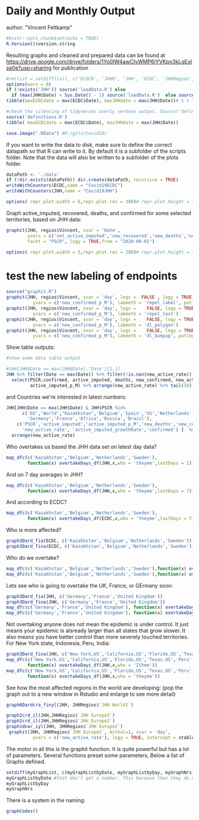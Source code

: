 # Daily and Monthly Output
author: "Vincent Feltkamp"

```R name="setup" tags=["remove_cell"]
#knitr::opts_chunk$set(echo = TRUE)
R.Version()$version.string
```

Resulting graphs and cleaned and prepared data can be found at 
https://drive.google.com/drive/folders/1Yo0IW4awCIvWMP6jYVKpn3kLgEolse0e?usp=sharing
for publication 
```R name="Init & load latest graph definitions and data" tags=["remove_input"]
#rm(list = setdiff(ls(), c('ECDC0', 'JHH0', 'JHH', 'ECDC', 'JHHRegios', 'ECDCRegios','testing')))
options(warn = 0)
if (!exists('JHH')) source('loadData.R') else 
  if (max(JHH$Date) < Sys.Date() - 1) source('loadData.R')  else source('definitions.R')
tibble(maxECDCdate = max(ECDC$Date), maxJHHdate = max(JHH$Date))# % % "is the last Date for ECDC data, and " % % "is max date for JHH data"
```
```R
#check the silencing of tidyverses overly verbose output. Source('definitions.R')
source('definitions.R')
tibble( maxECDCdate = max(ECDC$Date), maxJHHdate = max(JHH$Date))
```

```R name="save Rdata"
save.image(".RData") #D:/gits/Covid19/
```
If you want to write the data to disk, make sure to define the correct datapath so that R can write to it. By default it is a subfolder of the scripts folder. Note that the data will also be written to a subfolder of the plots folder. 

```R
dataPath <- './data'
if (!dir.exists(dataPath)) dir.create(dataPath, recursive = TRUE)
writeWithCounters(ECDC,name = "Covid19ECDC")
writeWithCounters(JHH,name = "Covid19JHH") 
```

```R
options( repr.plot.width = 6,repr.plot.res = 300)# repr.plot.height = 3)#, repr.plot.res = 200)
```

Graph active_imputed, recovered, deaths, and confirmed for some selected territories, 
based on JHH data:
```R name="demo graph"
graphit(JHH, regios$Vincent, xvar = 'Date', 
        yvars = c('net_active_imputed','new_recovered','new_deaths','new_confirmed'),
        facet = "PSCR", logy = TRUE,from = "2020-09-01")
```
```R
options( repr.plot.width = 5,repr.plot.res = 200)# repr.plot.height = 3)#, repr.plot.res = 200)
```

# test the new labeling of endpoints

```R
source("graphit.R") 
graphit(JHH, regios$Vincent, xvar = 'day', logx =  FALSE , logy = TRUE, from = "2020-08-01",
          yvars = c('new_confirmed_p_M'), labmeth = 'repel_label', putlegend = FALSE)
graphit(JHH, regios$Vincent, xvar = 'day', logx =    FALSE, logy = TRUE, from = "2020-08-01",
          yvars = c('new_confirmed_p_M'), labmeth = 'repel_text')
graphit(JHH, regios$Vincent, xvar = 'day', logx =    FALSE, logy = TRUE, from = "2020-08-01",
          yvars = c('new_confirmed_p_M'), labmeth = 'dl_polygon')
graphit(JHH, regios$Vincent, xvar = 'day', logx =    FALSE, logy = TRUE, from = "2020-08-01",
          yvars = c('new_confirmed_p_M'), labmeth = 'dl_bumpup', putlegend = TRUE)
```

Show table outputs: 
```R name="latest numbers with most growth"
#show some data table output

#JHH[JHH$Date == max(JHH$Date),'Date'][1,1]
JHH %>% filter(Date == max(Date)) %>% filter(!is.nan(new_active_rate)) %>%
  select(PSCR,confirmed, active_imputed, deaths, new_confirmed, new_active_rate, active_imputed_growthRate, 
         active_imputed_p_M) %>% arrange(new_active_rate) %>% tail(10)
```
and Countries we're interested in latest numbers: 
```R
JHH[JHH$Date == max(JHH$Date) & JHH$PSCR %in% 
      c('EU','World',"Kazakhstan",'Belgium','Spain','US','Netherlands','Europe',
        'Germany','France','Africa','Russia','Brazil'),
    c('PSCR','active_imputed','active_imputed_p_M','new_deaths','new_confirmed',
      'new_active_rate', 'active_imputed_growthRate','confirmed') ]  %>%
  arrange(new_active_rate)

```
Who overtakes us based the JHH data set on latest day data? 
```R name="overtaking 1" tags=["remove_cell"] eval=false
map_dfc(c('Kazakhstan','Belgium','Netherlands','Sweden'),
        function(x) overtakeDays_df(JHH,x,who = 'theyme',lastDays = 1))
```
And on 7 day averages in JHH? 
```R name="overtaking week based"
map_dfc(c('Kazakhstan','Belgium','Netherlands','Sweden'),
        function(x) overtakeDays_df(JHH,x,who = 'theyme',lastDays = 7))
```

And according to ECDC? 
```R name="overtaking based on ECDC"
map_dfc(c('Kazakhstan','Belgium','Netherlands','Sweden'), 
        function(x) overtakeDays_df(ECDC,x,who = 'theyme',lastDays = 7))
```
Who is more affected? 
```R name="graph it"
graph3Dard_fia(ECDC, c('Kazakhstan','Belgium','Netherlands','Sweden'))
graph3Dard_fina(ECDC, c('Kazakhstan','Belgium','Netherlands','Sweden'))
```
Who do we overtake?
```R name="we overtake"
map_dfc(c('Kazakhstan','Belgium','Netherlands','Sweden'),function(x) overtakeDays_df(JHH,x,who = 'Ithem',lastDays = 7))
map_dfc(c('Kazakhstan','Belgium','Netherlands','Sweden'),function(x) overtakeDays_df(ECDC,x,who = 'Ithem',lastDays = 7))
```
Lets see who is going to overtake the UK, France, or GErmany soon: 
```R name="UK France Germany"
graph3Dard_fia(JHH, c('Germany','France','United Kingdom'))
graph3Dard_fina(JHH, c('Germany','France','United Kingdom'))
map_dfc(c('Germany','France','United Kingdom'), function(x) overtakeDays_df(JHH,x,who = "theyme", lastDays = 7))
map_dfc(c('Germany','France','United Kingdom'), function(x) overtakeDays_df(JHH,x,who = "Ithem", lastDays = 7))
```
Not overtaking anyone does not mean the epidemic is under control. It just means your epidemic is alsready larger than all states that grow slower. It also means you have better control than more severely touched territories. 
For New York state, Indonesia, Peru, India: 
```R name="NY Id In Pe"
graph3Dard_fina(JHH, c('New York,US','California,US','Florida,US','Texas,US','Peru',"Arizona,US"))
map_dfc(c('New York,US','California,US','Florida,US','Texas,US','Peru',"Arizona,US"),
        function(x) overtakeDays_df(JHH,x,who = 'Ithem'))
map_dfc(c('New York,US','California,US','Florida,US','Texas,US','Peru',"Arizona,US"),
        function(x) overtakeDays_df(JHH,x,who = 'theyme'))
```
See how the most affected regions in the world are developing: (pop the graph out to a new window in Rstudio and enlarge to see more detail)
```R name="most affected graph"
graph6Dardcra_finyl(JHH, JHHRegios$`JHH World1`)
```
```R name="deaths and recovered by confirmed"
graph2crd_il(JHH,JHHRegios$`JHH Europe3`)
graph2crd_il(JHH,JHHRegios$`JHH Europe2`)
graph1dnar_iyl(JHH, JHHRegios$`JHH Europe2`)
 graphit(JHH, JHHRegios$`JHH Europe2`, minVal=1, xvar = 'day', 
          yvars = c('new_active_rate'), logy = TRUE, intercept = stableRate) 
```
The motor in all this is the graphit function. It is quite powerful but has a lot of parameters. Several functions preset some parameters, Below a list of Graphs defined. 
```R name="show the system"
setdiff(myGraphList, c(myGraphListbyDate, myGraphListbyDay, myGraphNrs))
myGraphListbyDate #that don't get a number. This because then they do not get executed every day
myGraphListbyDay 
myGraphNrs
```
There is a system in the naming: 
```R
graphCodes()
```
